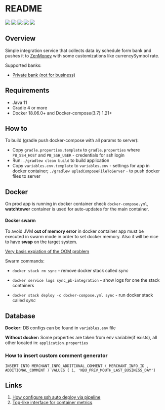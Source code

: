 # README #

[![](https://circleci.com/bb/boevry/pb-integration.svg?style=svg)](https://circleci.com/bb/boevry/pb-integration "Build and status")
[![](https://sonarcloud.io/api/project_badges/measure?project=pb-integration&metric=alert_status)](https://sonarcloud.io/dashboard?id=pb-integration "DEV Quality status")
[![](https://images.microbadger.com/badges/version/openjdk:8-jre-alpine.svg)](https://microbadger.com/images/openjdk:8-jre-alpine "Main jre version")
[![](https://images.microbadger.com/badges/image/bobobo/pb-integration.svg)](https://microbadger.com/images/bobobo/pb-integration "MASTER Full container size")
[![](https://images.microbadger.com/badges/version/bobobo/pb-integration.svg)](https://microbadger.com/images/bobobo/pb-integration "MASTER The latest container build version")

## Overview

Simple integration service that collects data by schedule form bank and pushes it to [ZenMoney](https://zenmoney.ru/)
with some customizations like currencySymbol rate.

Supported banks:

- [Private bank (not for business)](https://www.privat24.ua/)

## Requirements

- Java 11
- Gradle 4 or more
- Docker 18.06.0+ and Docker-compose(3.7) 1.21+

## How to

To build (gradle push docker-compose with all params to server):

- Copy `gradle.properties.template` to `gradle.properties` where  `PB_SSH_HOST` and `PB_SSH_USER` - credentials for ssh
  login
- Run: `./gradlew clean build` to build application
- Copy `variables.env.template` to `variables.env` - settings for app in docker
  container; `./gradlew upladComposeFileToServer` - to push docker files to server

## Docker

On prod app is running in docker container check `docker-compose.yml`,  **watchtower** container is used for
auto-updates for the main container.

#### Docker swarm

To avoid JVM **out of memory error**  in docker container app must be executed in swarm mode in order to set docker
memory. Also it will be nice to have **swap** on the target system.

[Very basis expiation of the OOM problem](https://medium.com/@yortuc/jvm-memory-allocation-in-docker-container-a26bbce3a3f2)

Swarm commands:

- `docker stack rm sync`  - remove docker stack called *sync*

- `docker service logs sync_pb-integration` - show logs for one the stack containers

- `docker stack deploy -c docker-compose.yml sync` - run docker stack called *sync*

## Database

**Docker:** DB configs can be found in `variables.env` file

**Without docker:** Some properties are taken from env variable(if exists), all other located
in: `application.properties`

### How to insert custom comment generator

`INSERT INTO MERCHANT_INFO_ADDITIONAL_COMMENT ( MERCHANT_INFO_ID , ADDITIONAL_COMMENT ) VALUES ( 1, 'NBU_PREV_MOUTH_LAST_BUSINESS_DAY')`

## Links

1. [How configure ssh auto deploy via pipeline](https://community.atlassian.com/t5/Bitbucket-questions/How-do-I-set-up-ssh-public-key-authentication-so-that-I-can-use/qaq-p/171671)
2. [Top-like interface for container metrics](https://github.com/bcicen/ctop) 